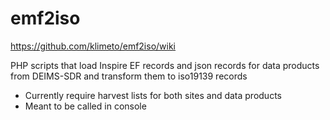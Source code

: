 # emf2iso
https://github.com/klimeto/emf2iso/wiki

PHP scripts that load Inspire EF records and json records for data products from DEIMS-SDR and transform them to iso19139 records

- Currently require harvest lists for both sites and data products
- Meant to be called in console
